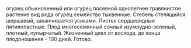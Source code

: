 огурец обыкновенный или огурец посевной однолетнее травянистое растение вид рода огурец семейство тыквенные. Стебель стелящийся шершавый, заканчивается усиками. Листья сердцевидные пятилопастные. Плод многосемянный сочный изумрудно-зеленый, плотный, пупырчатый. Жизненный цикл от восхода, до конца плодоношения - 100 дней. Готово.